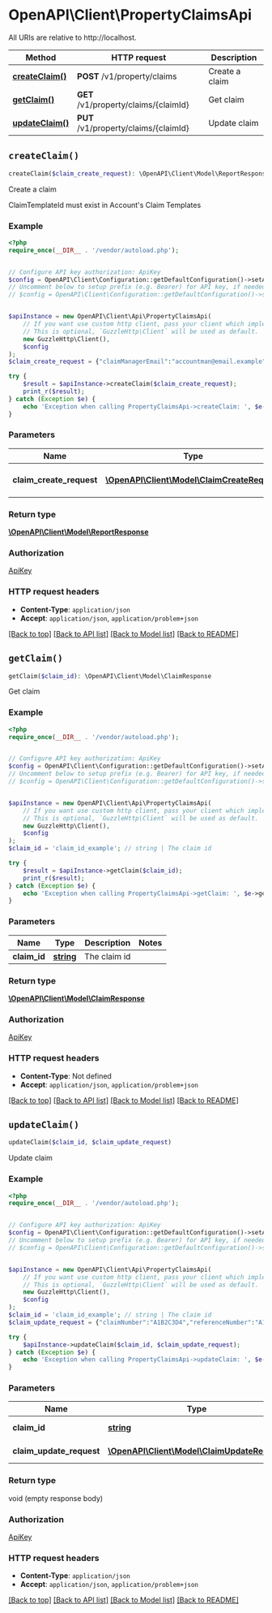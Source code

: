 # OpenAPI\Client\PropertyClaimsApi

All URIs are relative to http://localhost.

Method | HTTP request | Description
------------- | ------------- | -------------
[**createClaim()**](PropertyClaimsApi.md#createClaim) | **POST** /v1/property/claims | Create a claim
[**getClaim()**](PropertyClaimsApi.md#getClaim) | **GET** /v1/property/claims/{claimId} | Get claim
[**updateClaim()**](PropertyClaimsApi.md#updateClaim) | **PUT** /v1/property/claims/{claimId} | Update claim


## `createClaim()`

```php
createClaim($claim_create_request): \OpenAPI\Client\Model\ReportResponse
```

Create a claim

ClaimTemplateId must exist in Account's Claim Templates

### Example

```php
<?php
require_once(__DIR__ . '/vendor/autoload.php');


// Configure API key authorization: ApiKey
$config = OpenAPI\Client\Configuration::getDefaultConfiguration()->setApiKey('x-api-key', 'YOUR_API_KEY');
// Uncomment below to setup prefix (e.g. Bearer) for API key, if needed
// $config = OpenAPI\Client\Configuration::getDefaultConfiguration()->setApiKeyPrefix('x-api-key', 'Bearer');


$apiInstance = new OpenAPI\Client\Api\PropertyClaimsApi(
    // If you want use custom http client, pass your client which implements `GuzzleHttp\ClientInterface`.
    // This is optional, `GuzzleHttp\Client` will be used as default.
    new GuzzleHttp\Client(),
    $config
);
$claim_create_request = {"claimManagerEmail":"accountman@email.example","claimNumber":"A1B2C3D4","claimTemplateId":"4965bfc7-6121-4642-98d7-4b8d5f758197","loss":{"firstNoticeOfLoss":"2001-01-01T00:00:00.0000000","lossDate":"2001-01-01T00:00:00.0000000","lossDescription":"Lorem ipsum dolor sit amet, consectetur adipiscing elit","peril":{"causeOfLoss":{"explanation":"Excepteur sint occaecat cupidatat non proident","templateId":"166bd393-00f6-4778-8305-46c907dc5a5a"},"templateId":"213c72b8-79b1-4f59-915d-f0ec1678c45f"},"potentialSubrogation":{"explanation":"Ut enim ad minima veniam, quis nostrum exercitationem ullam"}},"name":"Example Claim Submission","policy":{"applyDeductibleAcrossAllCoverages":false,"beneficiaryStakeholderIds":["0b7aac53-2851-46e5-8e5b-473940be80a7"],"brokerStakeholderId":"536864e6-59af-4607-9fac-d4ca623e7603","country":"US","coverages":[{"applyDepreciation":true,"deductible":{"minimum":500,"percentage":50,"type":"PercentageOfCoveredValuePlusMinimum"},"depreciationIsRecoverable":false,"id":"0142c86c-5bd9-4c98-bbd5-8095172217af","name":"Primary coverage","perItemLimit":50,"perOccurrenceLimit":250,"reserve":50,"type":"PrimaryCoverage"},{"applyDepreciation":true,"deductible":{"minimum":5000,"percentage":null,"type":"SingleValue"},"depreciationIsRecoverable":true,"id":"26d7ba23-0806-4236-937b-e30b1362539f","name":"Generic Subcoverage","parentCoverageId":"0142c86c-5bd9-4c98-bbd5-8095172217af","perItemLimit":75,"perOccurrenceLimit":0,"reserve":999,"type":"Subcoverage"},{"id":"00652498-0246-40af-9516-04641c435254","name":"Sublimit restriction","parentCoverageId":"26d7ba23-0806-4236-937b-e30b1362539f","perItemLimit":2.5,"perOccurrenceLimit":1,"type":"Sublimit"}],"currency":"USD","deductible":{"minimum":500000,"percentage":null,"type":"SingleValue"},"effectiveDate":"2001-01-01T00:00:00.0000000","expirationDate":"2001-12-31T00:00:00.0000000","inceptionDate":"2001-01-01T00:00:00.0000000","insuredStakeholderIds":["0b7aac53-2851-46e5-8e5b-473940be80a7"],"insurerStakeholderId":"55409716-6534-403b-b568-3cf05f41983e","mortgages":[{"id":"4d3152cb-3a09-4726-9d21-2696217df59a","loanNumber":"A1B2C3D4","mortgageeStakeholderId":"0b7aac53-2851-46e5-8e5b-473940be80a7","mortgagorStakeholderId":"55409716-6534-403b-b568-3cf05f41983e"}],"onsiteContactStakeholderId":"0b7aac53-2851-46e5-8e5b-473940be80a7","policyNumber":"A1B2C3D4","policyOwnerStakeholderId":"0b7aac53-2851-46e5-8e5b-473940be80a7","policyTemplateId":"213c72b8-79b1-4f59-915d-f0ec1678c45f","riskAddress":{"city":"Springfield","country":"US","postalCode":55555,"region":"OK","street":"123 Maine St","street2":"c/o Morty","street3":"Apt 321"}},"referenceNumber":"A1B2C3D4","stakeholders":[{"addresses":[{"city":"Springfield","country":"US","postalCode":55555,"region":"OK","street":"123 Maine St","street2":"c/o Morty","street3":"Apt 321","type":"Home"}],"companyStakeholderId":null,"email":"insured@email.example","id":"0b7aac53-2851-46e5-8e5b-473940be80a7","name":"Example Insured","phoneNumbers":[{"number":"212-555-0151","type":"Home"}],"taxId":"A1B2C3D4","title":"Prof.","type":"AdHocIndividual"},{"addresses":[{"city":"Springfield","country":"US","postalCode":55555,"region":"OK","street":"987 Big Business Ln","street2":null,"street3":null,"type":"Work"}],"email":"insurancecompany@email.example","id":"55409716-6534-403b-b568-3cf05f41983e","name":"Insurance Company","phoneNumbers":[{"number":"212-555-0199","type":"Work"}],"taxId":"A1B2C3D4","type":"AdHocCompany"}]}; // \OpenAPI\Client\Model\ClaimCreateRequest | The claim create request

try {
    $result = $apiInstance->createClaim($claim_create_request);
    print_r($result);
} catch (Exception $e) {
    echo 'Exception when calling PropertyClaimsApi->createClaim: ', $e->getMessage(), PHP_EOL;
}
```

### Parameters

Name | Type | Description  | Notes
------------- | ------------- | ------------- | -------------
 **claim_create_request** | [**\OpenAPI\Client\Model\ClaimCreateRequest**](../Model/ClaimCreateRequest.md)| The claim create request |

### Return type

[**\OpenAPI\Client\Model\ReportResponse**](../Model/ReportResponse.md)

### Authorization

[ApiKey](../../README.md#ApiKey)

### HTTP request headers

- **Content-Type**: `application/json`
- **Accept**: `application/json`, `application/problem+json`

[[Back to top]](#) [[Back to API list]](../../README.md#endpoints)
[[Back to Model list]](../../README.md#models)
[[Back to README]](../../README.md)

## `getClaim()`

```php
getClaim($claim_id): \OpenAPI\Client\Model\ClaimResponse
```

Get claim

### Example

```php
<?php
require_once(__DIR__ . '/vendor/autoload.php');


// Configure API key authorization: ApiKey
$config = OpenAPI\Client\Configuration::getDefaultConfiguration()->setApiKey('x-api-key', 'YOUR_API_KEY');
// Uncomment below to setup prefix (e.g. Bearer) for API key, if needed
// $config = OpenAPI\Client\Configuration::getDefaultConfiguration()->setApiKeyPrefix('x-api-key', 'Bearer');


$apiInstance = new OpenAPI\Client\Api\PropertyClaimsApi(
    // If you want use custom http client, pass your client which implements `GuzzleHttp\ClientInterface`.
    // This is optional, `GuzzleHttp\Client` will be used as default.
    new GuzzleHttp\Client(),
    $config
);
$claim_id = 'claim_id_example'; // string | The claim id

try {
    $result = $apiInstance->getClaim($claim_id);
    print_r($result);
} catch (Exception $e) {
    echo 'Exception when calling PropertyClaimsApi->getClaim: ', $e->getMessage(), PHP_EOL;
}
```

### Parameters

Name | Type | Description  | Notes
------------- | ------------- | ------------- | -------------
 **claim_id** | [**string**](../Model/.md)| The claim id |

### Return type

[**\OpenAPI\Client\Model\ClaimResponse**](../Model/ClaimResponse.md)

### Authorization

[ApiKey](../../README.md#ApiKey)

### HTTP request headers

- **Content-Type**: Not defined
- **Accept**: `application/json`, `application/problem+json`

[[Back to top]](#) [[Back to API list]](../../README.md#endpoints)
[[Back to Model list]](../../README.md#models)
[[Back to README]](../../README.md)

## `updateClaim()`

```php
updateClaim($claim_id, $claim_update_request)
```

Update claim

### Example

```php
<?php
require_once(__DIR__ . '/vendor/autoload.php');


// Configure API key authorization: ApiKey
$config = OpenAPI\Client\Configuration::getDefaultConfiguration()->setApiKey('x-api-key', 'YOUR_API_KEY');
// Uncomment below to setup prefix (e.g. Bearer) for API key, if needed
// $config = OpenAPI\Client\Configuration::getDefaultConfiguration()->setApiKeyPrefix('x-api-key', 'Bearer');


$apiInstance = new OpenAPI\Client\Api\PropertyClaimsApi(
    // If you want use custom http client, pass your client which implements `GuzzleHttp\ClientInterface`.
    // This is optional, `GuzzleHttp\Client` will be used as default.
    new GuzzleHttp\Client(),
    $config
);
$claim_id = 'claim_id_example'; // string | The claim id
$claim_update_request = {"claimNumber":"A1B2C3D4","referenceNumber":"A1B2C3D4"}; // \OpenAPI\Client\Model\ClaimUpdateRequest | The update request

try {
    $apiInstance->updateClaim($claim_id, $claim_update_request);
} catch (Exception $e) {
    echo 'Exception when calling PropertyClaimsApi->updateClaim: ', $e->getMessage(), PHP_EOL;
}
```

### Parameters

Name | Type | Description  | Notes
------------- | ------------- | ------------- | -------------
 **claim_id** | [**string**](../Model/.md)| The claim id |
 **claim_update_request** | [**\OpenAPI\Client\Model\ClaimUpdateRequest**](../Model/ClaimUpdateRequest.md)| The update request |

### Return type

void (empty response body)

### Authorization

[ApiKey](../../README.md#ApiKey)

### HTTP request headers

- **Content-Type**: `application/json`
- **Accept**: `application/json`, `application/problem+json`

[[Back to top]](#) [[Back to API list]](../../README.md#endpoints)
[[Back to Model list]](../../README.md#models)
[[Back to README]](../../README.md)
